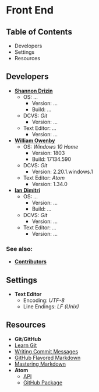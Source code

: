 # Front End

## Table of Contents

* Developers
* Settings
* Resources

## Developers

* [**Shannon Drizin**](https://github.com/shannondrizin )
  * OS: *...*
    * Version: ...
    * Build: ...
  * DCVS: *Git*
    * Version: ...
  * Text Editor: *...*
    * Version: ...
* [**William Owenby**](https://github.com/william-c-owenby)
  * OS: *Windows 10 Home*
    * Version: 1803
    * Build: 17134.590
  * DCVS: *Git*
    * Version: 2.20.1.windows.1
  * Text Editor: *Atom*
    * Version: 1.34.0
* [**Ian Dimitri**](https://github.com/imd15)
  * OS: *...*
    * Version: ...
    * Build: ...
  * DCVS: *Git*
    * Version: ...
  * Text Editor: *...*
    * Version: ...

### See also:

* [**Contributors**](https://github.com/LeaseLord/LeaseLordWeb/graphs/contributors)

## Settings
* **Text Editor**
  * Encoding: *UTF-8*
  * Line Endings: *LF (Unix)*

## Resources

* **Git**/**GitHub**
 * [Learn Git](http://try.github.io/)
  * [Writing Commit Messages](https://chris.beams.io/posts/git-commit/#seven-rules)
  * [GitHub Flavored Markdown](https://github.github.com/gfm/)
  * [Mastering Markdown](https://guides.github.com/features/mastering-markdown/)
* **Atom**
  * [API](https://atom.io/docs/api/v1.34.0/AtomEnvironment)
  * [GitHub Package](https://flight-manual.atom.io/using-atom/sections/github-package/)

